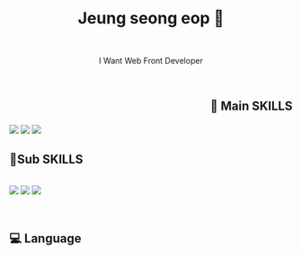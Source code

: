 <h1 align="center"> Jeung seong eop 🤪 </h1>

<br/>

<p align="center"> I Want Web Front Developer  </p>


<br/>


## <p align="right">🤪 Main SKILLS </p>
   <img src="https://img.shields.io/badge/python-F05032?style=flat-square&logo=python&logoColor=#FF7300"/>
   <img src="https://img.shields.io/badge/django-F05032?style=flat-square&logo=django&logoColor=#FF7300"/>
   <img src="https://img.shields.io/badge/javascript-#F7DF1E?style=flat-square&logo=javascript&logoColor=#F7DF1E"/>

  
## 🤪Sub SKILLS 
  
<br>
<img src="https://img.shields.io/badge/Git-F05032?style=flat-square&logo=Git&logoColor=black"/>
<img src="https://img.shields.io/badge/javascript-092E20?style=flat-square&logo=javascript&logoColor=black"/>
<img src="https://img.shields.io/badge/React-4479A1?style=flat-square&logo=react&logoColor=black"/>
</p>
<br/>

## 💻 Language 
<br/>
